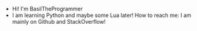 - Hi! I'm BasilTheProgrammer
- I am learning Python and maybe some Lua later!
How to reach me:
I am mainly on Github and StackOverflow!

<!---
BasilTheProgrammer/BasilTheProgrammer is a ✨ special ✨ repository because its `README.md` (this file) appears on your GitHub profile.
You can click the Preview link to take a look at your changes.
--->
